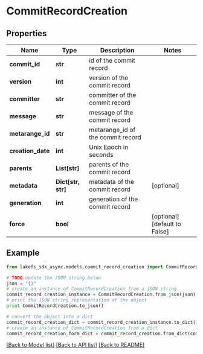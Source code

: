 # CommitRecordCreation


## Properties

Name | Type | Description | Notes
------------ | ------------- | ------------- | -------------
**commit_id** | **str** | id of the commit record | 
**version** | **int** | version of the commit record | 
**committer** | **str** | committer of the commit record | 
**message** | **str** | message of the commit record | 
**metarange_id** | **str** | metarange_id of the commit record | 
**creation_date** | **int** | Unix Epoch in seconds | 
**parents** | **List[str]** | parents of the commit record | 
**metadata** | **Dict[str, str]** | metadata of the commit record | [optional] 
**generation** | **int** | generation of the commit record | 
**force** | **bool** |  | [optional] [default to False]

## Example

```python
from lakefs_sdk_async.models.commit_record_creation import CommitRecordCreation

# TODO update the JSON string below
json = "{}"
# create an instance of CommitRecordCreation from a JSON string
commit_record_creation_instance = CommitRecordCreation.from_json(json)
# print the JSON string representation of the object
print CommitRecordCreation.to_json()

# convert the object into a dict
commit_record_creation_dict = commit_record_creation_instance.to_dict()
# create an instance of CommitRecordCreation from a dict
commit_record_creation_form_dict = commit_record_creation.from_dict(commit_record_creation_dict)
```
[[Back to Model list]](../README.md#documentation-for-models) [[Back to API list]](../README.md#documentation-for-api-endpoints) [[Back to README]](../README.md)


